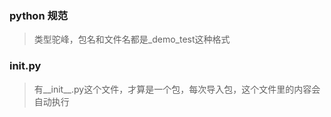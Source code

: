 ### python 规范
> 类型驼峰，包名和文件名都是_demo_test这种格式 

###  __init__.py
> 有__init__.py这个文件，才算是一个包，每次导入包，这个文件里的内容会自动执行 


